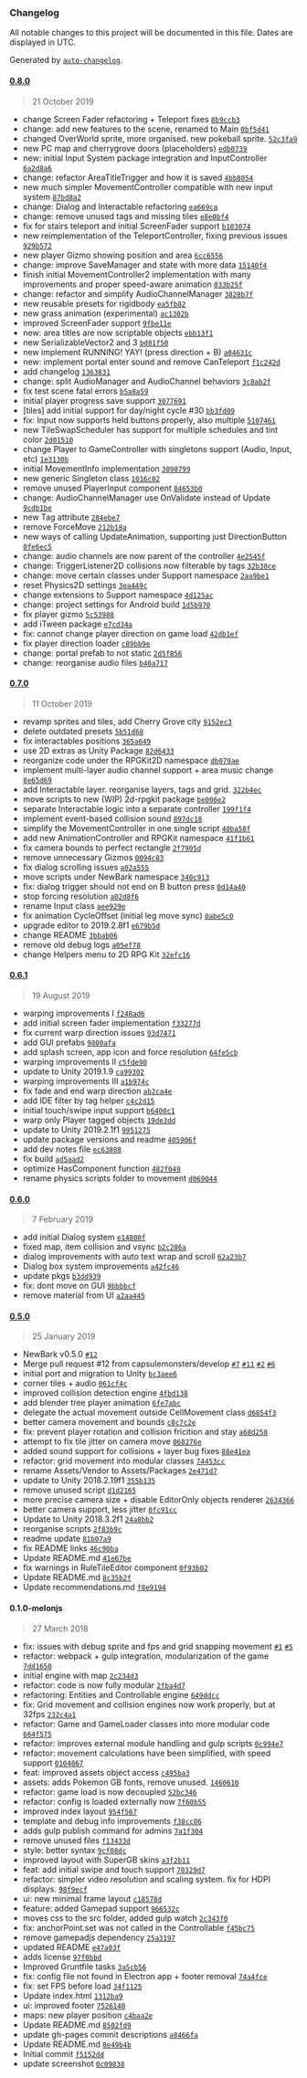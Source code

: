 ### Changelog

All notable changes to this project will be documented in this file. Dates are displayed in UTC.

Generated by [`auto-changelog`](https://github.com/CookPete/auto-changelog).

#### [0.8.0](https://github.com/route1rodent/newbark/compare/0.7.0...0.8.0)

> 21 October 2019

- change Screen Fader refactoring + Teleport fixes [`8b9ccb3`](https://github.com/route1rodent/newbark/commit/8b9ccb383ebba6cdb487aa923ef5b214fd8ecc63)
- change: add new features to the scene, renamed to Main [`0bf5d41`](https://github.com/route1rodent/newbark/commit/0bf5d41fee807c0f238d44f55df0d9f09c9ea484)
- changed OverWorld sprite, more organised. new pokeball sprite. [`52c3fa9`](https://github.com/route1rodent/newbark/commit/52c3fa9d8435e1fc6d678c301fd1a1036ca6680f)
- new PC map and cherrygrove doors (placeholders) [`edb0739`](https://github.com/route1rodent/newbark/commit/edb0739013b24b30fd9e84a424f2436db529c4af)
- new: initial Input System package integration and InputController [`6a2d8a6`](https://github.com/route1rodent/newbark/commit/6a2d8a6392a4d35b49ea42deb8bed043b8a77114)
- change: refactor AreaTitleTrigger and how it is saved [`4bb8054`](https://github.com/route1rodent/newbark/commit/4bb805480813cbe5defe325b88049b3f0440ab53)
- new much simpler MovementController compatible with new input system [`87bd8a2`](https://github.com/route1rodent/newbark/commit/87bd8a22fdff1971793963ec33af723ab1b7b58c)
- change: Dialog and Interactable refactoring [`ea669ca`](https://github.com/route1rodent/newbark/commit/ea669ca543d34a87a7fd9c76b59552cab90a5af3)
- change: remove unused tags and missing tiles [`e8e0bf4`](https://github.com/route1rodent/newbark/commit/e8e0bf435ec4f0e7d7d11fc21c24ad32f6e28a25)
- fix for stairs teleport and initial ScreenFader support [`b103074`](https://github.com/route1rodent/newbark/commit/b1030747bc80e24429680151e205f1b397b6f26c)
- new reimplementation of the TeleportController, fixing previous issues [`929b572`](https://github.com/route1rodent/newbark/commit/929b572e8c318e56a6b82b9322452e14608844a6)
- new player Gizmo showing position and area [`6cc6556`](https://github.com/route1rodent/newbark/commit/6cc6556d278cddfa1d13815aac8979891b465e1a)
- change: improve SaveManager and state with more data [`15140f4`](https://github.com/route1rodent/newbark/commit/15140f4a92aaeb5c7179b36653a73a6b41a573b3)
- finish initial MovementController2 implementation with many improvements and proper speed-aware animation [`033b25f`](https://github.com/route1rodent/newbark/commit/033b25f6b1c4f9f33da2b24d767f7712dcbc3b8b)
- change: refactor and simplify AudioChannelManager [`3828b7f`](https://github.com/route1rodent/newbark/commit/3828b7f775ecdb3bff392d1d353bd1316b22d39c)
- new reusable presets for rigidbody [`ea5fb82`](https://github.com/route1rodent/newbark/commit/ea5fb829aa1deb625c2d3cf5a4a5ac86d77a256e)
- new grass animation (experimental) [`ac1302b`](https://github.com/route1rodent/newbark/commit/ac1302b034048c7aee94f8547f0fa18506a2d0e6)
- improved ScreenFader support [`9fbe11e`](https://github.com/route1rodent/newbark/commit/9fbe11e6be41dab27a58c1992c97149d9e842aaa)
- new: area titles are now scriptable objects [`ebb13f1`](https://github.com/route1rodent/newbark/commit/ebb13f1c9844458397f437e3fe62cebdeb7a943e)
- new SerializableVector2 and 3 [`bd81f50`](https://github.com/route1rodent/newbark/commit/bd81f50802d8ada63e3e5ac3010f0816a6c31397)
- new implement RUNNING! YAY! (press direction + B) [`a04631c`](https://github.com/route1rodent/newbark/commit/a04631c5490ceeb4a772f80f432b898b077b6b49)
- new: implement portal enter sound and remove CanTeleport [`f1c242d`](https://github.com/route1rodent/newbark/commit/f1c242d6b6d8935900abe2288ef35fc30c0dc2cd)
- add changelog [`1363831`](https://github.com/route1rodent/newbark/commit/1363831dc8b2a75d6a84d12b7ff08fec2eb38756)
- change: split AudioManager and AudioChannel behaviors [`3c8ab2f`](https://github.com/route1rodent/newbark/commit/3c8ab2f9d2ca6df6dc49ac6ab122d61b669fb466)
- fix test scene fatal errors [`b5a8a59`](https://github.com/route1rodent/newbark/commit/b5a8a59399d22f694d63b4d16d084059022843c2)
- initial player progress save support [`3077691`](https://github.com/route1rodent/newbark/commit/307769169e01b8b3d237c3847e0e8f67b4e6e204)
- [tiles] add initial support for day/night cycle #30 [`bb3fd09`](https://github.com/route1rodent/newbark/commit/bb3fd0931262b547eb39d2a4217b110b72a169bd)
- fix: Input now supports held buttons properly, also multiple [`5107461`](https://github.com/route1rodent/newbark/commit/5107461bde1e31600b6c4b2effe3d8d0b1eb2449)
- new TileSwapScheduler has support for multiple schedules and tint color [`2d01510`](https://github.com/route1rodent/newbark/commit/2d0151029cbce6e1e3184ebaaa8e727fda9f3379)
- change Player to GameController with singletons support (Audio, Input, etc) [`1e3130b`](https://github.com/route1rodent/newbark/commit/1e3130bae747b20b89760e5a50a2a78f4eadc8d3)
- initial MovementInfo implementation [`3098799`](https://github.com/route1rodent/newbark/commit/3098799d9c99e28b7d3919e91737669d3a7ff339)
- new generic Singleton class [`1016c02`](https://github.com/route1rodent/newbark/commit/1016c02d13b6fc30304d749621f75055928150e4)
- remove unused PlayerInput component [`84653b0`](https://github.com/route1rodent/newbark/commit/84653b03aca154cdb9ec72b2c5ee8d561fe4fc1a)
- change: AudioChannelManager use OnValidate instead of Update [`9cdb1be`](https://github.com/route1rodent/newbark/commit/9cdb1be528af2b1d8b6fe2745693fa4cd1698ac0)
- new Tag attribute [`284ebe7`](https://github.com/route1rodent/newbark/commit/284ebe77e0991123910d23cc944ad410299db9f2)
- remove ForceMove [`212b18a`](https://github.com/route1rodent/newbark/commit/212b18ab65eddd281983df82d9b18fc90c490819)
- new ways of calling UpdateAnimation, supporting just DirectionButton [`0fe6ec5`](https://github.com/route1rodent/newbark/commit/0fe6ec5ba7fe5c1fba74972e263f0f3896bc37e8)
- change: audio channels are now parent of the controller [`4e2545f`](https://github.com/route1rodent/newbark/commit/4e2545f98d9df9b13617002964155aaa0db2e0b0)
- change: TriggerListener2D collisions now filterable by tags [`32b30ce`](https://github.com/route1rodent/newbark/commit/32b30ce258a80ed6ee357aeae1281aefc99f4a4f)
- change: move certain classes under Support namespace [`2aa9be1`](https://github.com/route1rodent/newbark/commit/2aa9be1c057e2ca0c975158d37b157307ded6ef1)
- reset Physics2D settings [`3ea449c`](https://github.com/route1rodent/newbark/commit/3ea449c544f8ba3d6dfffc0c1b407ca46e5d371f)
- change extensions to Support namespace [`4d125ac`](https://github.com/route1rodent/newbark/commit/4d125aca6faaad73fd15d1cc076c9f18ecb52497)
- change: project settings for Android build [`1d5b970`](https://github.com/route1rodent/newbark/commit/1d5b9700bdbfb2eb77a61b9b93e4e7839d69e3fe)
- fix player gizmo [`5c53988`](https://github.com/route1rodent/newbark/commit/5c5398884ed2275b8c03ce954b9680eaeafcfeb2)
- add iTween package [`e7cd34a`](https://github.com/route1rodent/newbark/commit/e7cd34a5dc3e2512416fb6874f0e0c2771bd3746)
- fix: cannot change player direction on game load [`42db1ef`](https://github.com/route1rodent/newbark/commit/42db1ef7dd8cd38ccab9525212903b96a3b77241)
- fix player direction loader [`c89bb9e`](https://github.com/route1rodent/newbark/commit/c89bb9ee1d099bae426e444a4f4b2a1a7d387bcb)
- change: portal prefab to not static [`2d5f856`](https://github.com/route1rodent/newbark/commit/2d5f8568cfe8d6f6d575f71aad18d6f207bdd5b6)
- change: reorganise audio files [`b40a717`](https://github.com/route1rodent/newbark/commit/b40a717afb51c6183a402fe6eee889baf30bc421)

#### [0.7.0](https://github.com/route1rodent/newbark/compare/0.6.1...0.7.0)

> 11 October 2019

- revamp sprites and tiles, add Cherry Grove city [`9152ec3`](https://github.com/route1rodent/newbark/commit/9152ec3f673c27869bd7dd57cf47d42708b0b350)
- delete outdated presets [`5b51d68`](https://github.com/route1rodent/newbark/commit/5b51d68e25df908db87d2cc74d29a184cffe778f)
- fix interactables positions [`365a649`](https://github.com/route1rodent/newbark/commit/365a649a59faaaebba894a6b3a1fd3d2267adba0)
- use 2D extras as Unity Package [`82d6433`](https://github.com/route1rodent/newbark/commit/82d6433417c7baa8f6a6ae1a207fc33660357a02)
- reorganize code under the RPGKit2D namespace [`db079ae`](https://github.com/route1rodent/newbark/commit/db079ae9c0a11aa3acfa1dd9caf83beb924218d5)
- implement multi-layer audio channel support + area music change [`8e65d69`](https://github.com/route1rodent/newbark/commit/8e65d69bf1c177f87d1c60896e5c74e0f6e25a4c)
- add Interactable layer. reorganise layers, tags and grid. [`322b4ec`](https://github.com/route1rodent/newbark/commit/322b4eca258d9e99dbe7beff9f571f4da1039135)
- move scripts to new (WIP) 2d-rpgkit package [`be006e2`](https://github.com/route1rodent/newbark/commit/be006e28510c621433fa1a94786c7a4ec2e5ec68)
- separate Interactable logic into a separate controller [`199f1f4`](https://github.com/route1rodent/newbark/commit/199f1f48fc3058ba3f341bc8dc8411168f3e7b36)
- implement event-based collision sound [`897dc18`](https://github.com/route1rodent/newbark/commit/897dc18518a428d3e5c0a3606f57fe37003dc421)
- simplify the MovementController in one single script [`40ba58f`](https://github.com/route1rodent/newbark/commit/40ba58f9db87cd24a18949533ee1fa07526a09ad)
- add new AnimationController and RPGKit namespace [`41f1b61`](https://github.com/route1rodent/newbark/commit/41f1b61ba4e86005e7285a14f23b58a6d4fc45a4)
- fix camera bounds to perfect rectangle [`2f7905d`](https://github.com/route1rodent/newbark/commit/2f7905da33a872c14be948e4b1f2d9dfbad15383)
- remove unnecessary Gizmos [`0094c83`](https://github.com/route1rodent/newbark/commit/0094c83a8ad9b057a2b97d9751bf9d2619f30f23)
- fix dialog scrolling issues [`a02a555`](https://github.com/route1rodent/newbark/commit/a02a55551c7a6dfe0561849f0f904c5ae924bb2f)
- move scripts under NewBark namespace [`340c913`](https://github.com/route1rodent/newbark/commit/340c913be9068dfaf5a8600d7629158e3ae748e1)
- fix: dialog trigger should not end on B button press [`0d14a40`](https://github.com/route1rodent/newbark/commit/0d14a408321db4f57dd7f1e8045a797a7944c111)
- stop forcing resolution [`a02d8f6`](https://github.com/route1rodent/newbark/commit/a02d8f616c304cdc500a27fa19cb112064459b49)
- rename Input class [`aee929e`](https://github.com/route1rodent/newbark/commit/aee929e69f620427cfc32bfbe848374954f4365e)
- fix animation CycleOffset (initial leg move sync) [`0abe5c0`](https://github.com/route1rodent/newbark/commit/0abe5c090297a472e800e26c4719035ee6bacb1b)
- upgrade editor to 2019.2.8f1 [`e679b5d`](https://github.com/route1rodent/newbark/commit/e679b5dfc91f85b8070f318de553036103fd6878)
- change README [`3bbab06`](https://github.com/route1rodent/newbark/commit/3bbab06cdb3f72a171ce8f417ff4a78bca65d2da)
- remove old debug logs [`a05ef78`](https://github.com/route1rodent/newbark/commit/a05ef785fd6a661e7b3c2044f2d8c463cd709c4c)
- change Helpers menu to 2D RPG Kit [`32efc16`](https://github.com/route1rodent/newbark/commit/32efc16f04336e8cad1fa4cdb0e29ed5ade418ab)

#### [0.6.1](https://github.com/route1rodent/newbark/compare/0.6.0...0.6.1)

> 19 August 2019

- warping improvements I [`f248ad6`](https://github.com/route1rodent/newbark/commit/f248ad64d8e29b6e253999fbf3c09b0f536c3f61)
- add initial screen fader implementation [`f33277d`](https://github.com/route1rodent/newbark/commit/f33277d11badcb03a8577f818c04ce68e0097566)
- fix current warp direction issues [`93d7471`](https://github.com/route1rodent/newbark/commit/93d74719051a1fc6134b2f5e4ac4aca0a3a1b7fe)
- add GUI prefabs [`9800afa`](https://github.com/route1rodent/newbark/commit/9800afa53414c83b72e568d1490e560c7f391652)
- add splash screen, app icon and force resolution [`64fe5cb`](https://github.com/route1rodent/newbark/commit/64fe5cbe67177cf9d20bbf2e128fb2aa06f39877)
- warping improvements II [`c5fde90`](https://github.com/route1rodent/newbark/commit/c5fde906965af2e64a79c9ca23f7b8b16044d6a0)
- update to Unity 2019.1.9 [`ca99302`](https://github.com/route1rodent/newbark/commit/ca9930230e455d664ed560ef3352b45d1b377d1a)
- warping improvements III [`a1b974c`](https://github.com/route1rodent/newbark/commit/a1b974c1637d3c2f09978e5a3deda68f7908603e)
- fix fade and end warp direction [`ab2ca4e`](https://github.com/route1rodent/newbark/commit/ab2ca4ed4508680c938bc990e0e791da8a415190)
- add IDE filter by tag helper [`c4c2d15`](https://github.com/route1rodent/newbark/commit/c4c2d151862b886b7459c5d95e31ff1698992bfe)
- initial touch/swipe input support [`b6400c1`](https://github.com/route1rodent/newbark/commit/b6400c10aa936f22aef288cd1b2d63d97329ae70)
- warp only Player tagged objects [`19de3dd`](https://github.com/route1rodent/newbark/commit/19de3dd54b49b3b40eec67888bd242881a2900b9)
- update to Unity 2019.2.1f1 [`9951275`](https://github.com/route1rodent/newbark/commit/99512753c8035e7a5a440f4857e5cf31ac4f5b08)
- update package versions and readme [`405906f`](https://github.com/route1rodent/newbark/commit/405906faa08ea73eafc020e40212cedbc8318c71)
- add dev notes file [`ec63808`](https://github.com/route1rodent/newbark/commit/ec638088cf5bc87a1b6f38386a2d8ee04aa93bcf)
- fix build [`ad5aad2`](https://github.com/route1rodent/newbark/commit/ad5aad2c8452dd7ba3d2fe69ec815e6681ca9937)
- optimize HasComponent function [`482f049`](https://github.com/route1rodent/newbark/commit/482f04940c1325bb9bb6815c3433be6e0ed25f70)
- rename physics scripts folder to movement [`d069044`](https://github.com/route1rodent/newbark/commit/d06904452f1815718f70da48c4293a9bd30080c1)

#### [0.6.0](https://github.com/route1rodent/newbark/compare/0.5.0...0.6.0)

> 7 February 2019

- add initial Dialog system [`e14800f`](https://github.com/route1rodent/newbark/commit/e14800f7f3600d163e87fb57a1d3c0dc8c7fde0f)
- fixed map, item collision and vsync [`b2c286a`](https://github.com/route1rodent/newbark/commit/b2c286a6fbf31f683592687d80aae052b65daac0)
- dialog improvements with auto text wrap and scroll [`62a23b7`](https://github.com/route1rodent/newbark/commit/62a23b79aa08e88df2fb052d1a1a25604ac23904)
- Dialog box system improvements [`a42fc46`](https://github.com/route1rodent/newbark/commit/a42fc464ee0e058e53dd7e5d776ad6672257f6d1)
- update pkgs [`b3dd939`](https://github.com/route1rodent/newbark/commit/b3dd939b2da986ac3c62d34dba43e105455ed717)
- fix: dont move on GUI [`9bbbbcf`](https://github.com/route1rodent/newbark/commit/9bbbbcfa1a359ad35a757817014b979231888cb9)
- remove material from UI [`a2aa445`](https://github.com/route1rodent/newbark/commit/a2aa445eb118227f5a9662f52e146bc2c6c1c74d)

#### [0.5.0](https://github.com/route1rodent/newbark/compare/0.1.0-melonjs...0.5.0)

> 25 January 2019

- NewBark v0.5.0 [`#12`](https://github.com/route1rodent/newbark/pull/12)
- Merge pull request #12 from capsulemonsters/develop [`#7`](https://github.com/route1rodent/newbark/issues/7) [`#11`](https://github.com/route1rodent/newbark/issues/11) [`#2`](https://github.com/route1rodent/newbark/issues/2) [`#6`](https://github.com/route1rodent/newbark/issues/6)
- initial port and migration to Unity [`bc3aee6`](https://github.com/route1rodent/newbark/commit/bc3aee6453ad52ffe465aa46d89788f70fb017e0)
- corner tiles + audio [`061cf4c`](https://github.com/route1rodent/newbark/commit/061cf4c615887974e41d0709994932b3de53f92b)
- improved collision detection engine [`4fbd138`](https://github.com/route1rodent/newbark/commit/4fbd138a0f50ab00a627dbb38f07c42239c2c197)
- add blender tree player animation [`6fe7abc`](https://github.com/route1rodent/newbark/commit/6fe7abce0cf5f7395dd4931c7722a3aefebb59ba)
- delegate the actual movement outside CellMovement class [`d6854f3`](https://github.com/route1rodent/newbark/commit/d6854f3a5fa011bc21afc31642445f60f62dd199)
- better camera movement and bounds [`c8c7c2e`](https://github.com/route1rodent/newbark/commit/c8c7c2ec082beb0f2c1f2519a3d40cfca67920e9)
- fix: prevent player rotation and collision fricition and stay [`a68d258`](https://github.com/route1rodent/newbark/commit/a68d258eb8997b65f9d2a721d96c33e292414ac8)
- attempt to fix tile jitter on camera move [`068276e`](https://github.com/route1rodent/newbark/commit/068276ef30b1fbb3fbe7e5246c14938c14838eba)
- added sound support for collisions + layer bug fixes [`88e41ea`](https://github.com/route1rodent/newbark/commit/88e41ea215f03c84143c27eb8b3afb491786b1a2)
- refactor: grid movement into modular classes [`74453cc`](https://github.com/route1rodent/newbark/commit/74453cc1744b672f0fb28c16c004de4f2b3448d0)
- rename Assets/Vendor to Assets/Packages [`2e471d7`](https://github.com/route1rodent/newbark/commit/2e471d75a06dbb6d796911dfad86002316e2d024)
- update to Unity 2018.2.19f1 [`355b135`](https://github.com/route1rodent/newbark/commit/355b1350eb324d51e38e971913032b54243efcf7)
- remove unused script [`d1d2165`](https://github.com/route1rodent/newbark/commit/d1d21658c4d6f99b00d811b06601a4e208796db4)
- more precise camera size + disable EditorOnly objects renderer [`2634366`](https://github.com/route1rodent/newbark/commit/26343667a26b5eff36aad53c24cc0c0df6101a95)
- better camera support, less jitter [`0fc91cc`](https://github.com/route1rodent/newbark/commit/0fc91cc96b69bf6d20ab324571aa73f64606b57e)
- Update to Unity 2018.3.2f1 [`24a8bb2`](https://github.com/route1rodent/newbark/commit/24a8bb2d917ef6b8bad9662a63e370ea1266fc52)
- reorganise scripts [`2f83b9c`](https://github.com/route1rodent/newbark/commit/2f83b9c89fe1a34c58df0a4ca76329d20f14e70d)
- readme update [`81b07a9`](https://github.com/route1rodent/newbark/commit/81b07a96c40368d9dae8548318d74b31b60e9c99)
- fix README links [`46c90ba`](https://github.com/route1rodent/newbark/commit/46c90ba3e0eb4018dd13bac9d588d46c89ed000c)
- Update README.md [`41e67be`](https://github.com/route1rodent/newbark/commit/41e67bed80afffca08966ba9a11c99d7f2693008)
- fix warnings in RuleTileEditor component [`0f93b02`](https://github.com/route1rodent/newbark/commit/0f93b02e53c9cff41556bcab23268f4dd5a77b68)
- Update README.md [`8c35b2f`](https://github.com/route1rodent/newbark/commit/8c35b2f8cb0b972dc0cde4beaf81fea37e343086)
- Update recommendations.md [`f8e9194`](https://github.com/route1rodent/newbark/commit/f8e919467b9a3118e0763227d1aab50afa111f54)

#### 0.1.0-melonjs

> 27 March 2018

- fix: issues with debug sprite and fps and grid snapping movement [`#1`](https://github.com/route1rodent/newbark/issues/1) [`#5`](https://github.com/route1rodent/newbark/issues/5)
- refactor: webpack + gulp integration, modularization of the game [`7dd1650`](https://github.com/route1rodent/newbark/commit/7dd16506c30a7d80d9f1079bb28c7a1f55bc762b)
- initial engine with map [`2c234d3`](https://github.com/route1rodent/newbark/commit/2c234d3b91235767a862a51e4f94fb69e48b998a)
- refactor: code is now fully modular [`2fba4d7`](https://github.com/route1rodent/newbark/commit/2fba4d725e442e98dcbe60ed8a0a8d31ffae5eb7)
- refactoring: Entities and Controllable engine [`649ddcc`](https://github.com/route1rodent/newbark/commit/649ddcc807874d59ab3207bbc37069679d47de62)
- fix: Grid movement and collision engines now work properly, but at 32fps [`232c4a1`](https://github.com/route1rodent/newbark/commit/232c4a1997c3873c88b71c39e7a0b8aae119158c)
- refactor: Game and GameLoader classes into more modular code [`664f575`](https://github.com/route1rodent/newbark/commit/664f575f08a20671b5f9d7bf077125eaa1b9820b)
- refactor: improves external module handling and gulp scripts [`0c994e7`](https://github.com/route1rodent/newbark/commit/0c994e7e34831d41856ce4d834436fd3cb3521db)
- refactor: movement calculations have been simplified, with speed support [`0104867`](https://github.com/route1rodent/newbark/commit/0104867225cd7af41540e629c224fdcf3e2b3b96)
- feat: improved assets object access [`c495ba3`](https://github.com/route1rodent/newbark/commit/c495ba30dcda095df6e397e343c3587e349073c5)
- assets: adds Pokemon GB fonts, remove unused. [`1460610`](https://github.com/route1rodent/newbark/commit/146061027361c823905675c1207c0d6982720340)
- refactor: game load is now decoupled [`52bc346`](https://github.com/route1rodent/newbark/commit/52bc3460235d4b1cb3996505f0b96a1f110811de)
- refactor: config is loaded externally now [`7f60b55`](https://github.com/route1rodent/newbark/commit/7f60b55dbe75ce5a6002d5fea636c32c1e51efa3)
- improved index layout [`954f567`](https://github.com/route1rodent/newbark/commit/954f5670e5e79ad0a0acd51d76016659a3bdd854)
- template and debug info improvements [`f38cc86`](https://github.com/route1rodent/newbark/commit/f38cc86b4555b9879a2f65ebd1c8fb402130e7eb)
- adds gulp publish command for admins [`7a1f304`](https://github.com/route1rodent/newbark/commit/7a1f304e628743154079848c051ef217aca89627)
- remove unused files [`f13433d`](https://github.com/route1rodent/newbark/commit/f13433d34d2027315aca823e9cb2acf0b628e2b0)
- style: better syntax [`9cf08dc`](https://github.com/route1rodent/newbark/commit/9cf08dcb8667b7ad72d3c0d74ab9e0999d09d6ec)
- improved layout with SuperGB skins [`a3f2b11`](https://github.com/route1rodent/newbark/commit/a3f2b1114c4ffd3851b584ef35909b3c9869ee0d)
- feat: add initial swipe and touch support [`70329d7`](https://github.com/route1rodent/newbark/commit/70329d7fa601df237a44421bfa3678d79bbf77fa)
- refactor: simpler video resolution and scaling system. fix for HDPI displays. [`98f9ecf`](https://github.com/route1rodent/newbark/commit/98f9ecfc7297984a8c4dcc8eea9e9fb089004775)
- ui: new minimal frame layout [`c18578d`](https://github.com/route1rodent/newbark/commit/c18578d0847904c86a505fd15c3145fd491fa729)
- feature: added Gamepad support [`966532c`](https://github.com/route1rodent/newbark/commit/966532c510297bfc88ce52cc17810803001150b7)
- moves css to the src folder, added gulp watch [`2c343f0`](https://github.com/route1rodent/newbark/commit/2c343f011d6f4313f7f1aea182c44c65a26955fd)
- fix: anchorPoint.set was not called in the Controllable [`f45bc75`](https://github.com/route1rodent/newbark/commit/f45bc7574e504827bcfe4532fffd15cffce272a8)
- remove gamepadjs dependency [`25a3197`](https://github.com/route1rodent/newbark/commit/25a31975696235fa6362dfbff52f06529015a7b4)
- updated README [`e47a03f`](https://github.com/route1rodent/newbark/commit/e47a03f93cc5edfd23908abd7941e19b5a216a85)
- adds license [`97f0bbd`](https://github.com/route1rodent/newbark/commit/97f0bbd50886d9340cfe8ccb549eb2ba68c9a661)
- Improved Gruntfile tasks [`3a5cb56`](https://github.com/route1rodent/newbark/commit/3a5cb564af98492df034cc2613946bc72ad2b90d)
- fix: config file not found in Electron app + footer removal [`74a4fce`](https://github.com/route1rodent/newbark/commit/74a4fce97dbc9021c02fe41f309c38a4a56c1a2a)
- fix: set FPS before load [`34f1125`](https://github.com/route1rodent/newbark/commit/34f1125ef7d07ca25c92dbf6f270e82dd6e4c04e)
- Update index.html [`1312ba9`](https://github.com/route1rodent/newbark/commit/1312ba9a8728dbf3ff242ddcc087f22020dc79c3)
- ui: improved footer [`7526140`](https://github.com/route1rodent/newbark/commit/752614084d4bd7c188c07bd54b6fff92a3fc7b36)
- maps: new player position [`c4baa2e`](https://github.com/route1rodent/newbark/commit/c4baa2ef390c7bc979958154bb26acf785632b63)
- Update README.md [`8502fd9`](https://github.com/route1rodent/newbark/commit/8502fd95f8719def119525625691dabd1473f7ab)
- update gh-pages commit descriptions [`a8466fa`](https://github.com/route1rodent/newbark/commit/a8466fa5b4ae2619faf7edc171098a10b276729e)
- Update README.md [`8e49b4b`](https://github.com/route1rodent/newbark/commit/8e49b4b3eebc76244744d0eae567a940a022a4c1)
- Initial commit [`f5152dd`](https://github.com/route1rodent/newbark/commit/f5152dd7d18b9086b2ba6cdf2d47e0c4e6f5be00)
- update screenshot [`0c09838`](https://github.com/route1rodent/newbark/commit/0c09838948fa6482e51f996c86437c855f7e8096)
